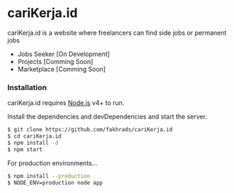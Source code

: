 # cariKerja.id

cariKerja.id is a website where freelancers can find side jobs or permanent jobs

  - Jobs Seeker [On Development]
  - Projects [Comming Soon]
  - Marketplace [Comming Soon]

### Installation

cariKerja.id requires [Node.js](https://nodejs.org/) v4+ to run.

Install the dependencies and devDependencies and start the server.

```sh
$ git clone https://github.com/fakhrads/cariKerja.id
$ cd cariKerja.id
$ npm install -d
$ npm start
```

For production environments...

```sh
$ npm install --production
$ NODE_ENV=production node app
```